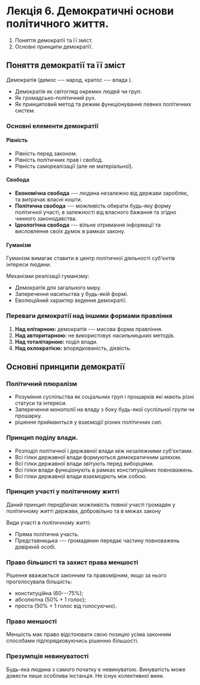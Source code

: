 # Лекція 6. Демократичні основи політичного життя.

1. Поняття демократії та її зміст.
2. Основні принципи демократії.

## Поняття демократії та її зміст

Демократія (демос --- народ, кратос --- влада ).

- Демократія як світогляд окремих людей чи груп.
- Як громадсько-політичний рух.
- Як принциповий метод та режим функціонування певних політичних систем.

### Основні елементи демократії

#### Рівність

- Рівність перед законом.
- Рівність політичних прав і свобод.
- Рівність самореалізації (але не матеріальної).

#### Свобода

- __Економічна свобода__ --- людина незалежно від держави заробляє, та витрачає власні кошти.
- __Політична свобода__ --- можливість обирати будь-яку форму політичної участі, в залежності від
  власного бажання та згідно чинного законодавства.
- __Ідеологічна свобода__ --- вільне отримання інформації та висловлення своїх думок в рамках
  закону.
  
#### Гуманізм

Гуманізм вимагає ставити в центр політичної діяльності суб'єктів інтереси людини.

Механізми реалізації гуманізму:

- Демократія для загального миру.
- Заперечення насильства у будь-якій формі.
- Еволюційний характер ведення демократії.

### Переваги демократії над іншими формами правління

1. __Над елітарною:__ демократія --- масова форма правління.
2. __Над авторитарною:__ не використовує насильницьких методів.
3. __Над тоталітарною:__ поділ влади.
4. __Над охлократією:__ впорядкованість, дієвість.

## Основні принципи демократії

### Політичний плюралізм

- Розуміння суспільства як соціальних груп і прошарків які мають різні статуси та інтереси.
- Заперечення монополії на владу з боку будь-якої суспільної групи чи прошарку.
- рішення приймаються у взаємодії різних політичних сил.

### Принцип поділу влади.

- Розподіл політичної і державної влади між незалежними суб'єктами.
- Всі гілки державної влади формуються демократичним шляхом.
- Всі гілки державної влади звітують перед виборцями.
- Всі гілки влади функціонують в рамках конституційних повноважень.
- Всі гілки державної влади взаємодіють між собою.

### Принцип участі у політичному житті

Даний принцип передбачає можливість повної участі громадян у політичному житті держави, добровільно
та в межах закону

Види участі в політичному житті:

- Пряма політична участь.
- Представницька --- громадянин передає частину повноважень довіреній особі.

### Право більшості та захист права меншості

Рішення вважається законним та правомірним, якщо за нього проголосувала більшість:

- конституційна (60---75%);
- абсолютна (50% + 1 голос);
- проста (50% + 1 голос від голосуючих).

### Право меншості

Меншість має право відстоювати свою позицію усіма законним способами підпорядковуючись рішенню
більшості.

### Презумпція невинуватості

Будь-яка людина з самого початку є невинуватою. Винуватість може довести лише особлива інстанція. Не
існує колективної вини.



